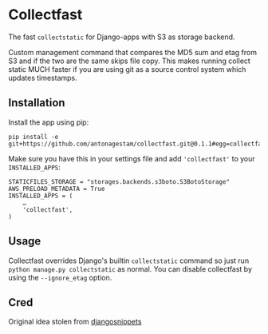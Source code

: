 Collectfast
===========

The fast `collectstatic` for Django-apps with S3 as storage backend.

Custom management command that compares the MD5 sum and etag from S3 and if the
two are the same skips file copy. This makes running collect static MUCH faster
if you are using git as a source control system which updates timestamps.

Installation
------------

Install the app using pip:

    pip install -e git+https://github.com/antonagestam/collectfast.git@0.1.1#egg=collectfast

Make sure you have this in your settings file and add `'collectfast'` to
your `INSTALLED_APPS`:

    STATICFILES_STORAGE = "storages.backends.s3boto.S3BotoStorage"
    AWS_PRELOAD_METADATA = True
    INSTALLED_APPS = (
        …
        'collectfast',
    )

Usage
-----

Collectfast overrides Django's builtin `collectstatic` command so just run
`python manage.py collectstatic` as normal. You can disable collectfast
by using the `--ignore_etag` option.

Cred
----

Original idea stolen from [djangosnippets](http://djangosnippets.org/snippets/2889/)

